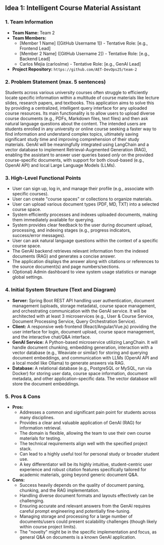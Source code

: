 ## Idea 1: Intelligent Course Material Assistant

### 1. Team Information

* **Team Name:** Team 2
* **Team Members:**
    * \[Member 1 Name] ([GitHub Username 1]) - Tentative Role: [e.g., Frontend Lead]
    * \[Member 2 Name] ([GitHub Username 2]) - Tentative Role: [e.g., Backend Lead]
    * Carlos Mejia (carloslme) - Tentative Role: [e.g., GenAI Lead]
* **Project Repository:** `https://github.com/AET-DevOps25/team-2`

### 2. Problem Statement (max. 5 sentences)

Students across various university courses often struggle to efficiently locate specific information within a multitude of course materials like lecture slides, research papers, and textbooks. This application aims to solve this by providing a centralized, intelligent query interface for any uploaded course resources. Its main functionality is to allow users to upload diverse course documents (e.g., PDFs, Markdown files, text files) and then ask natural language questions about the content. The intended users are students enrolled in any university or online course seeking a faster way to find information and understand complex topics, ultimately saving significant study time and improving comprehension of their study materials. GenAI will be meaningfully integrated using LangChain and a vector database to implement Retrieval-Augmented Generation (RAG), enabling the assistant to answer user queries based *only* on the provided course-specific documents, with support for both cloud-based (e.g., OpenAI API) and local Large Language Models (LLMs).

### 3. High-Level Functional Points

* User can sign up, log in, and manage their profile (e.g., associate with specific courses).
* User can create "course spaces" or collections to organize materials.
* User can upload various document types (PDF, MD, TXT) into a selected course space.
* System efficiently processes and indexes uploaded documents, making them immediately available for querying.
* System provides clear feedback to the user during document upload, processing, and indexing stages (e.g., progress indicators, success/error messages).
* User can ask natural language questions within the context of a specific course space.
* The GenAI backend retrieves relevant information from the indexed documents (RAG) and generates a concise answer.
* The application displays the answer along with citations or references to the source document(s) and page numbers/sections.
* (Optional) Admin dashboard to view system usage statistics or manage global settings.

### 4. Initial System Structure (Text and Diagram)

* **Server:** Spring Boot REST API handling user authentication, document management (uploads, storage metadata), course space management, and orchestrating communication with the GenAI service. It will be architected with at least 3 microservices (e.g., User & Course Service, Document Processing Service, Query Orchestration Service).
* **Client:** A responsive web frontend (React/Angular/Vue.js) providing the user interface for login, document upload, course space management, and the interactive chat/Q&A interface.
* **GenAI Service:** A Python-based microservice utilizing LangChain. It will handle document chunking, embedding generation, interaction with a vector database (e.g., Weaviate or similar) for storing and querying document embeddings, and communication with LLMs (OpenAI API and a local model like Ollama) to generate answers via RAG.
* **Database:** A relational database (e.g., PostgreSQL or MySQL, run via Docker) for storing user data, course space information, document metadata, and other application-specific data. The vector database will store the document embeddings.


### 5. Pros & Cons

* **Pros:**
    * Addresses a common and significant pain point for students across many disciplines.
    * Provides a clear and valuable application of GenAI (RAG) for information retrieval.
    * The domain is flexible, allowing the team to use their own course materials for testing.
    * The technical requirements align well with the specified project stack.
    * Can lead to a highly useful tool for personal study or broader student use.
    * A key differentiator will be its highly intuitive, student-centric user experience and robust citation features specifically tailored for academic materials, going beyond generic document Q&A.
* **Cons:**
    * Success heavily depends on the quality of document parsing, chunking, and the RAG implementation.
    * Handling diverse document formats and layouts effectively can be challenging.
    * Ensuring accurate and relevant answers from the GenAI requires careful prompt engineering and potentially fine-tuning.
    * Managing storage and processing for a large number of documents/users could present scalability challenges (though likely within course project limits).
    * The "novelty" might be in the specific implementation and focus, as general Q&A on documents is a known GenAI application.
